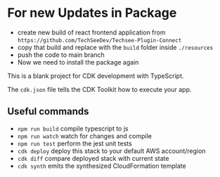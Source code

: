 # For new Updates in Package
* create new build of react frontend application from `https://github.com/TechSeeDev/Techsee-Plugin-Connect`
* copy that build and replace with the `build` folder inside `./resources`
* push the code to main branch
* Now we need to install the package again

This is a blank project for CDK development with TypeScript.

The `cdk.json` file tells the CDK Toolkit how to execute your app.

## Useful commands

* `npm run build`   compile typescript to js
* `npm run watch`   watch for changes and compile
* `npm run test`    perform the jest unit tests
* `cdk deploy`      deploy this stack to your default AWS account/region
* `cdk diff`        compare deployed stack with current state
* `cdk synth`       emits the synthesized CloudFormation template
